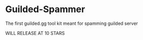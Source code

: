 # Guilded-Spammer
The first guilded.gg tool kit meant for spamming guilded server

WILL RELEASE AT 10 STARS
